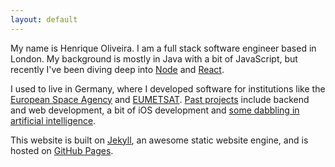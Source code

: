 ```yaml
---
layout: default
---
```


 My name is Henrique Oliveira. I am a full stack software engineer based in London. My background is mostly in Java with a bit of JavaScript, but recently I've been diving deep into [Node](https://nodejs.org) and [React](https://facebook.github.io/react/).

 I used to live in Germany, where I developed software for institutions like the [European Space Agency](http://esa.int/) and [EUMETSAT](http://www.eumetsat.int/). [Past projects](/cv) include backend and web development, a bit of iOS development and [some dabbling in artificial intelligence](/publications).

 This website is built on [Jekyll](http://jekyllrb.com/), an awesome static website engine, and is hosted on [GitHub Pages](https://pages.github.com/).
